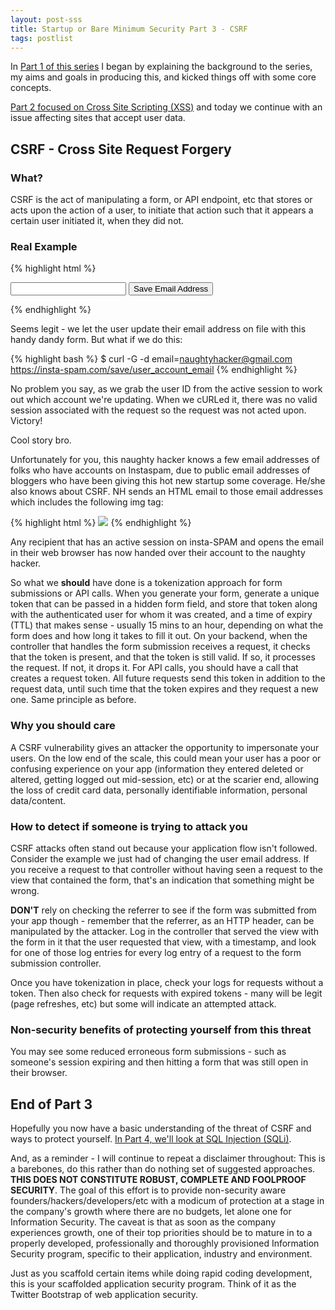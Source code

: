 ```yaml
---
layout: post-sss
title: Startup or Bare Minimum Security Part 3 - CSRF
tags: postlist
---
```


In [Part 1 of this series](/startup-or-bare-minimum-security) I began by
explaining the background to the series, my aims and goals in producing
this, and kicked things off with some core concepts.

[Part 2 focused on Cross Site Scripting (XSS)](/startup-or-bare-minimum-security-part-2-xss)
and today we continue with an issue affecting sites that accept user data.

CSRF - Cross Site Request Forgery
---------------------------------

### What?

CSRF is the act of manipulating a form, or API endpoint, etc that stores
or acts upon the action of a user, to initiate that action such that it
appears a certain user initiated it, when they did not.

### Real Example

{% highlight html %}
<form action="/save/user_account_email" method="GET">
  <input type="text" name="email">
  <button type="submit">Save Email Address</button>
</form>
{% endhighlight %}

Seems legit - we let the user update their email address on file with this
handy dandy form. But what if we do this:

{% highlight bash %}
$ curl -G -d email=naughtyhacker@gmail.com https://insta-spam.com/save/user_account_email
{% endhighlight %}

No problem you say, as we grab the user ID from the active session to work
out which account we're updating. When we cURLed it, there was no valid
session associated with the request so the request was not acted upon. Victory!

Cool story bro.

Unfortunately for you, this naughty hacker knows a few email addresses of
folks who have accounts on Instaspam, due to public email addresses of
bloggers who have been giving this hot new startup some coverage. He/she
also knows about CSRF. NH sends an HTML email to those email addresses 
which includes the following img tag:

{% highlight html %}
<img src="https://insta-spam.com/save/user_account_email?email=naughtyhacker@gmail.com">
{% endhighlight %}

Any recipient that has an active session on insta-SPAM and opens the
email in their web browser has now handed over their account to the naughty hacker.

So what we **should** have done is a tokenization approach for form submissions
or API calls. When you generate your form, generate a unique token that can be
passed in a hidden form field, and store that token along with the authenticated
user for whom it was created, and a time of expiry (TTL) that makes sense - usually
15 mins to an hour, depending on what the form does and how long it takes to fill
it out. On your backend, when the controller that handles the form submission
receives a request, it checks that the token is present, and that the token is still
valid. If so, it processes the request. If not, it drops it.
For API calls, you should have a call that creates a request token. All future
requests send this token in addition to the request data, until such time that
the token expires and they request a new one. Same principle as before.

### Why you should care

A CSRF vulnerability gives an attacker the opportunity to impersonate your users.
On the low end of the scale, this could mean your user has a poor or confusing
experience on your app (information they entered deleted or altered, getting 
logged out mid-session, etc) or at the scarier end, allowing the loss of credit
card data, personally identifiable information, personal data/content.

### How to detect if someone is trying to attack you

CSRF attacks often stand out because your application flow isn't followed.
Consider the example we just had of changing the user email address. If you
receive a request to that controller without having seen a request to the view
that contained the form, that's an indication that something might be wrong.

**DON'T** rely on checking the referrer to see if the form was submitted from
your app though - remember that the referrer, as an HTTP header, can be
manipulated by the attacker. Log in the controller that served the view with the
form in it that the user requested that view, with a timestamp, and look for one
of those log entries for every log entry of a request to the form submission controller.

Once you have tokenization in place, check your logs for requests without a token.
Then also check for requests with expired tokens - many will be legit (page
refreshes, etc) but some will indicate an attempted attack.

### Non-security benefits of protecting yourself from this threat

You may see some reduced erroneous form submissions - such as someone's session
expiring and then hitting a form that was still open in their browser.

End of Part 3
-------------

Hopefully you now have a basic understanding of the threat of CSRF and
ways to protect yourself. [In Part 4, we'll look at
SQL Injection (SQLi)](/startup-or-bare-minimum-security-part-4-sqli).

And, as a reminder - I will continue to repeat a disclaimer throughout: This is a barebones, do this
rather than do nothing set of suggested approaches. **THIS DOES NOT CONSTITUTE
ROBUST, COMPLETE AND FOOLPROOF SECURITY**. The goal of this effort is to provide
non-security aware founders/hackers/developers/etc with a modicum of protection
at a stage in the company's growth where there are no budgets, let alone one
for Information Security. The caveat is that as soon as the company experiences
growth, one of their top priorities should be to mature in to a properly
developed, professionally and thoroughly provisioned Information Security
program, specific to their application, industry and environment.

Just as you scaffold certain items while doing rapid coding development, this
is your scaffolded application security program. Think of it as the Twitter
Bootstrap of web application security.
